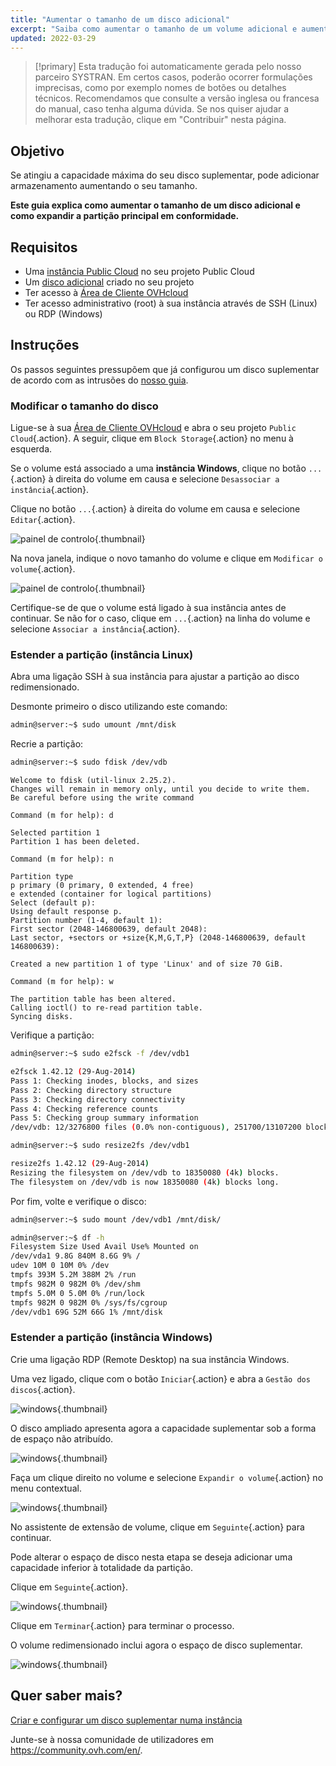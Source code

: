 ```yaml
---
title: "Aumentar o tamanho de um disco adicional"
excerpt: "Saiba como aumentar o tamanho de um volume adicional e aumentar a sua partição principal"
updated: 2022-03-29
---
```


> [!primary]
> Esta tradução foi automaticamente gerada pelo nosso parceiro SYSTRAN. Em certos casos, poderão ocorrer formulações imprecisas, como por exemplo nomes de botões ou detalhes técnicos. Recomendamos que consulte a versão inglesa ou francesa do manual, caso tenha alguma dúvida. Se nos quiser ajudar a melhorar esta tradução, clique em "Contribuir" nesta página.
>


## Objetivo

Se atingiu a capacidade máxima do seu disco suplementar, pode adicionar armazenamento aumentando o seu tamanho. 

**Este guia explica como aumentar o tamanho de um disco adicional e como expandir a partição principal em conformidade.**

## Requisitos

- Uma [instância Public Cloud](https://www.ovhcloud.com/pt/public-cloud/) no seu projeto Public Cloud
- Um [disco adicional](/pages/public_cloud/compute/create_and_configure_an_additional_disk_on_an_instance) criado no seu projeto
- Ter acesso à [Área de Cliente OVHcloud](https://www.ovh.com/auth/?action=gotomanager&from=https://www.ovh.pt/&ovhSubsidiary=pt)
- Ter acesso administrativo (root) à sua instância através de SSH (Linux) ou RDP (Windows)

## Instruções

Os passos seguintes pressupõem que já configurou um disco suplementar de acordo com as intrusões do [nosso guia](/pages/public_cloud/compute/create_and_configure_an_additional_disk_on_an_instance).

### Modificar o tamanho do disco

Ligue-se à sua [Área de Cliente OVHcloud](https://www.ovh.com/auth/?action=gotomanager&from=https://www.ovh.pt/&ovhSubsidiary=pt) e abra o seu projeto `Public Cloud`{.action}. A seguir, clique em `Block Storage`{.action} no menu à esquerda.

Se o volume está associado a uma **instância Windows**, clique no botão `...`{.action} à direita do volume em causa e selecione `Desassociar a instância`{.action}.

Clique no botão `...`{.action} à direita do volume em causa e selecione `Editar`{.action}.

![painel de controlo](images/increase-disk-02.png){.thumbnail}

Na nova janela, indique o novo tamanho do volume e clique em `Modificar o volume`{.action}.

![painel de controlo](images/increase-disk-03.png){.thumbnail}

Certifique-se de que o volume está ligado à sua instância antes de continuar. Se não for o caso, clique em `...`{.action} na linha do volume e selecione `Associar a instância`{.action}.

### Estender a partição (instância Linux)

Abra uma ligação SSH à sua instância para ajustar a partição ao disco redimensionado.

Desmonte primeiro o disco utilizando este comando:

```bash
admin@server:~$ sudo umount /mnt/disk
```

Recrie a partição:

```bash
admin@server:~$ sudo fdisk /dev/vdb
```
```console
Welcome to fdisk (util-linux 2.25.2).
Changes will remain in memory only, until you decide to write them.
Be careful before using the write command
```
```console
Command (m for help): d

Selected partition 1
Partition 1 has been deleted.
```
```console
Command (m for help): n

Partition type
p primary (0 primary, 0 extended, 4 free)
e extended (container for logical partitions)
Select (default p):
Using default response p.
Partition number (1-4, default 1):
First sector (2048-146800639, default 2048):
Last sector, +sectors or +size{K,M,G,T,P} (2048-146800639, default 146800639):

Created a new partition 1 of type 'Linux' and of size 70 GiB.
```
```console
Command (m for help): w

The partition table has been altered.
Calling ioctl() to re-read partition table.
Syncing disks.
```

Verifique a partição:

```bash
admin@server:~$ sudo e2fsck -f /dev/vdb1

e2fsck 1.42.12 (29-Aug-2014)
Pass 1: Checking inodes, blocks, and sizes
Pass 2: Checking directory structure
Pass 3: Checking directory connectivity
Pass 4: Checking reference counts
Pass 5: Checking group summary information
/dev/vdb: 12/3276800 files (0.0% non-contiguous), 251700/13107200 blocks
```

```bash
admin@server:~$ sudo resize2fs /dev/vdb1

resize2fs 1.42.12 (29-Aug-2014)
Resizing the filesystem on /dev/vdb to 18350080 (4k) blocks.
The filesystem on /dev/vdb is now 18350080 (4k) blocks long.
```

Por fim, volte e verifique o disco:

```bash
admin@server:~$ sudo mount /dev/vdb1 /mnt/disk/
```

```bash
admin@server:~$ df -h
Filesystem Size Used Avail Use% Mounted on
/dev/vda1 9.8G 840M 8.6G 9% /
udev 10M 0 10M 0% /dev
tmpfs 393M 5.2M 388M 2% /run
tmpfs 982M 0 982M 0% /dev/shm
tmpfs 5.0M 0 5.0M 0% /run/lock
tmpfs 982M 0 982M 0% /sys/fs/cgroup
/dev/vdb1 69G 52M 66G 1% /mnt/disk
```

### Estender a partição (instância Windows)

Crie uma ligação RDP (Remote Desktop) na sua instância Windows.

Uma vez ligado, clique com o botão `Iniciar`{.action} e abra a `Gestão dos discos`{.action}.

![windows](images/resize-win-01.png){.thumbnail}

O disco ampliado apresenta agora a capacidade suplementar sob a forma de espaço não atribuído.

![windows](images/resize-win-02.png){.thumbnail}

Faça um clique direito no volume e selecione `Expandir o volume`{.action} no menu contextual.

![windows](images/resize-win-03.png){.thumbnail}

No assistente de extensão de volume, clique em `Seguinte`{.action} para continuar.

Pode alterar o espaço de disco nesta etapa se deseja adicionar uma capacidade inferior à totalidade da partição.

Clique em `Seguinte`{.action}.

![windows](images/resize-win-04.png){.thumbnail}

Clique em `Terminar`{.action} para terminar o processo.

O volume redimensionado inclui agora o espaço de disco suplementar.

![windows](images/resize-win-05.png){.thumbnail}

## Quer saber mais?

[Criar e configurar um disco suplementar numa instância](/pages/public_cloud/compute/create_and_configure_an_additional_disk_on_an_instance)

Junte-se à nossa comunidade de utilizadores em <https://community.ovh.com/en/>.